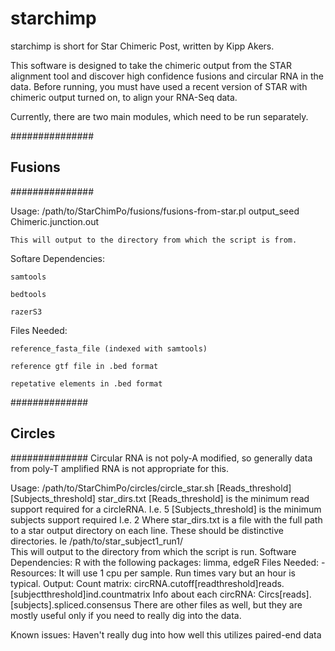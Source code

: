 starchimp
==========
starchimp is short for Star Chimeric Post, written by Kipp Akers.  

This software is designed to take the chimeric output from the STAR alignment tool and discover high confidence fusions and circular RNA in the data. 
Before running, you must have used a recent version of STAR with chimeric output turned on, to align your RNA-Seq data.

Currently, there are two main modules, which need to be run separately. 

###############
##  Fusions  ##
###############

Usage:
	/path/to/StarChimPo/fusions/fusions-from-star.pl output_seed Chimeric.junction.out

	This will output to the directory from which the script is from. 

Softare Dependencies:

	samtools

	bedtools

	razerS3

Files Needed:

	reference_fasta_file (indexed with samtools)

	reference gtf file in .bed format

	repetative elements in .bed format

##############
## Circles ##
##############
Circular RNA is not poly-A modified, so generally data from poly-T amplified RNA is not appropriate for this.    

Usage:
	/path/to/StarChimPo/circles/circle_star.sh [Reads_threshold] [Subjects_threshold] star_dirs.txt
		[Reads_threshold] is the minimum read support required for a circleRNA.  I.e. 5
		[Subjects_threshold] is the minimum subjects support required I.e. 2
		Where star_dirs.txt is a file with the full path to a star output directory on each line.  These should be distinctive directories.  Ie /path/to/star_subject1_run1/  
		This will output to the directory from which the script is run. 
Software Dependencies:
	R with the following packages: limma, edgeR
Files Needed:
	-
Resources:
	It will use 1 cpu per sample.  Run times vary but an hour is typical. 
Output:
	Count matrix: circRNA.cutoff[readthreshold]reads.[subjectthreshold]ind.countmatrix
	Info about each circRNA:  Circs[reads].[subjects].spliced.consensus
	There are other files as well, but they are mostly useful only if you need to really dig into the data. 

Known issues:
	Haven't really dug into how well this utilizes paired-end data
